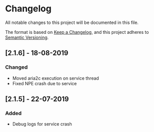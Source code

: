 # Changelog
All notable changes to this project will be documented in this file.

The format is based on [Keep a Changelog](https://keepachangelog.com/en/1.0.0/),
and this project adheres to [Semantic Versioning](https://semver.org/spec/v2.0.0.html).

## [2.1.6] - 18-08-2019
### Changed
- Moved aria2c execution on service thread 
- Fixed NPE crash due to service

## [2.1.5] - 22-07-2019
### Added
- Debug logs for service crash